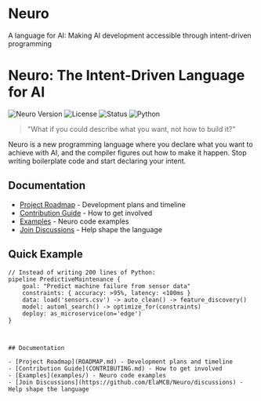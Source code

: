 # Neuro
A language for AI: Making AI development accessible through intent-driven programming

# Neuro: The Intent-Driven Language for AI

![Neuro Version](https://img.shields.io/badge/version-0.1-blue)
![License](https://img.shields.io/badge/license-MIT-green)
![Status](https://img.shields.io/badge/status-pre--alpha-orange)
![Python](https://img.shields.io/badge/python-3.8%2B-blue)

> "What if you could describe what you want, not how to build it?"

Neuro is a new programming language where you declare what you want to achieve with AI, and the compiler figures out how to make it happen. Stop writing boilerplate code and start declaring your intent.

## Documentation

- [Project Roadmap](ROADMAP.md) - Development plans and timeline
- [Contribution Guide](CONTRIBUTING.md) - How to get involved  
- [Examples](examples/) - Neuro code examples
- [Join Discussions](https://github.com/ElaMCB/Neuro/discussions) - Help shape the language


## Quick Example

```neuro
// Instead of writing 200 lines of Python:
pipeline PredictiveMaintenance {
    goal: "Predict machine failure from sensor data"
    constraints: { accuracy: >95%, latency: <100ms }
    data: load('sensors.csv') -> auto_clean() -> feature_discovery()
    model: automl_search() -> optimize_for(constraints)
    deploy: as_microservice(on='edge')
}



## Documentation

- [Project Roadmap](ROADMAP.md) - Development plans and timeline
- [Contribution Guide](CONTRIBUTING.md) - How to get involved  
- [Examples](examples/) - Neuro code examples
- [Join Discussions](https://github.com/ElaMCB/Neuro/discussions) - Help shape the language
